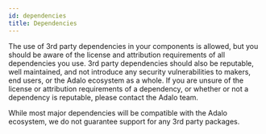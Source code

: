 ```yaml
---
id: dependencies
title: Dependencies
---
```

The use of 3rd party dependencies in your components is allowed, but you should be aware of the license and attribution requirements of all dependencies you use. 3rd party dependencies should also be reputable, well maintained, and not introduce any security vulnerabilities to makers, end users, or the Adalo ecosystem as a whole. If you are unsure of the license or attribution requirements of a dependency, or whether or not a dependency is reputable, please contact the Adalo team. 

While most major dependencies will be compatible with the Adalo ecosystem, we do not guarantee support for any 3rd party packages.